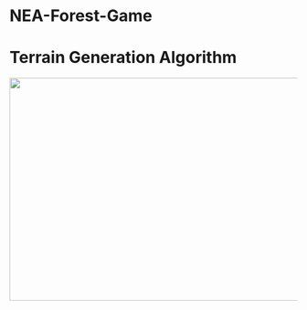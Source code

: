 # NEA-Forest-Game





# Terrain Generation Algorithm
<img src="https://user-images.githubusercontent.com/33546240/174500282-fd641eff-00d6-4fb4-8be4-873a7aa155d3.png" width="662" height="391" />
